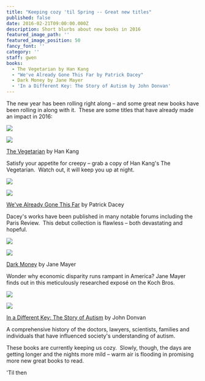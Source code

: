 ```yaml
---
title: "Keeping cozy 'til Spring -- Great new titles"
published: false
date: 2016-02-21T09:00:00.000Z
description: Short blurbs about new books in 2016
featured_image_path: ''
featured_image_position: 50
fancy_font: ''
category: ''
staff: gwen
books:
  - The Vegetarian by Han Kang
  - "We've Already Gone This Far by Patrick Dacey"
  - Dark Money by Jane Mayer
  - 'In a Different Key: The Story of Autism by John Donvan'
---
```


The new year has been rolling right along – and some great new books have been rolling in along with it.&nbsp; These are some titles that have already made an impact in 2016:

![](/uploads/versions/gc223-010---x----2401-2623x---.jpg)

![](/uploads/versions/gc223-010---x----2401-2623x---.jpg)

[The Vegetarian](http://www.brooklinebooksmith-shop.com/book/9780553448184) by Han Kang

Satisfy your appetite for creepy – grab a copy of Han Kang's The Vegetarian.&nbsp; Watch out, it will keep you up at night.

![](/uploads/versions/gc223-014---x----2791-2538x---.jpg)

![](/uploads/versions/gc223-014---x----2791-2538x---.jpg)

[We've Already Gone This Far](http://www.brooklinebooksmith-shop.com/book/9781627794657) by Patrick Dacey

Dacey's works have been published in many notable forums including the Paris Review.&nbsp; This debut collection is flawless – both devastating and hopeful.

![](/uploads/versions/gc223-047---x----2966-2437x---.jpg)

![](/uploads/versions/gc223-047---x----2966-2437x---.jpg)

[Dark Money](http://www.brooklinebooksmith-shop.com/book/9780385535595) by Jane Mayer

Wonder why economic disparity runs rampant in America? Jane Mayer finds out in this meticulously researched expos&eacute; on the Koch Bros.

![](/uploads/versions/gc223-022---x----2821-2087x---.jpg)

![](/uploads/versions/gc223-022---x----2821-2087x---.jpg)

[In a Different Key: The Story of Autism](http://www.brooklinebooksmith-shop.com/book/9780307985675) by John Donvan

A comprehensive history of the doctors, lawyers, scientists, families and individuals that have influenced society's understanding of autism.

These books are currently keeping us cozy.&nbsp; Slowly, though, the days are getting longer and the nights more mild – warm air is flooding in promising more new great books to read.

'Til then